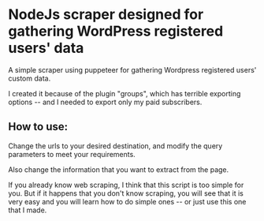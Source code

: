 # NodeJs scraper designed for gathering WordPress registered users' data

A simple scraper using puppeteer for gathering Wordpress registered users' custom data.

I created it because of the plugin "groups", which has terrible exporting options -- and I needed to export only my paid subscribers.

## How to use:

Change the urls to your desired destination, and modify the query parameters to meet your requirements.

Also change the information that you want to extract from the page.

If you already know web scraping, I think that this script is too simple for you. But if it happens that you don't know scraping, you will see that it is very easy and you will learn how to do simple ones -- or just use this one that I made.